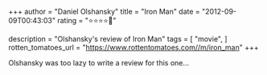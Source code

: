 +++
author = "Daniel Olshansky"
title = "Iron Man"
date = "2012-09-09T00:43:03"
rating = "⭐⭐⭐⭐🌟"

description = "Olshansky's review of Iron Man"
tags = [
    "movie",
]
rotten_tomatoes_url = "https://www.rottentomatoes.com//m/iron_man"
+++

Olshansky was too lazy to write a review for this one...
